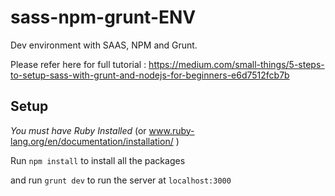 # sass-npm-grunt-ENV
Dev environment with SAAS, NPM and Grunt.

Please refer here for full tutorial : https://medium.com/small-things/5-steps-to-setup-sass-with-grunt-and-nodejs-for-beginners-e6d7512fcb7b

## Setup

*You must have Ruby Installed* (or www.ruby-lang.org/en/documentation/installation/ )


Run `npm install` to install all the packages

and  run `grunt dev` to run the server at `localhost:3000`

